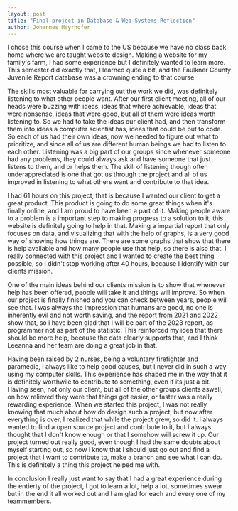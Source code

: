 ```yaml
---
layout: post
title: "Final project in Database & Web Systems Reflection"
author: Johannes Mayrhofer
---
```


I chose this course when I came to the US because we have no class back home where we are taught website design. Making a website for my family's farm, I had some experience but I definitely wanted to learn more. This semester did exactly that, I learned quite a bit, and the Faulkner County Juvenile Report database was a crowning ending to that course.

The skills most valuable for carrying out the work we did, was definitely listening to what other people want. After our first client meeting, all of our heads were buzzing with ideas, ideas that where achievable, ideas that were nonsense, ideas that were good, but all of them were ideas worth listening to. So we had to take the ideas our client had, and then transform them into ideas a computer scientist has, ideas that could be put to code. So each of us had their own ideas, now we needed to figure out what to prioritize, and since all of us are different human beings we had to listen to each other. Listening was a big part of our groups since whenever someone had any problems, they could always ask and have someone that just listens to them, and or helps them. The skill of listening though often underappreciated is one that got us through the project and all of us improved in listening to what others want and contribute to that idea.

I had 61 hours on this project, that is because I wanted our client to get a great product. This product is going to do some great things when it's finally online, and I am proud to have been a part of it. Making people aware to a problem is a important step to making progress to a solution to it, this website is definitely going to help in that. Making a impartial report that only focuses on data, and visualizing that with the help of graphs, is a very good way of showing how things are. There are some graphs that show that there is help available and how many people use that help, so there is also that. I really connected with this project and I wanted to create the best thing possible, so I didn't stop working after 40 hours, because I identify with our clients mission.

One of the main ideas behind our clients mission is to show that whenever help has been offered, people will take it and things will improve. So when our project is finally finished and you can check between years, people will see that. I was always the impression that humans are good, no one is inherently evil and not worth saving, and the report from 2021 and 2022 show that, so i have been glad that I will be part of the 2023 report, as programmer not as part of the statistic. This reinforced my idea that there should be more help, because the data clearly supports that, and I think Leeanna and her team are doing a great job in that.

Having been raised by 2 nurses, being a voluntary firefighter and paramedic, I always like to help good causes, but I never did in such a way using my computer skills. This experience has shaped me in the way that it is definitely worthwile to contribute to something, even if its just a bit. Having seen, not only our client, but all of the other groups clients aswell, on how relieved they were that things got easier, or faster was a really rewarding experience. When we started this project, I was not really knowing that much about how do design such a project, but now after everything is over, I realized that while the project grew, so did it. I always wanted to find a open source project and contribute to it, but I always thought that I don't know enough or that I somehow will screw it up. Our project turned out really good, even though I had the same doubts about myself starting out, so now I know that I should just go out and find a project that I want to contribute to, make a branch and see what I can do. This is definitely a thing this project helped me with.

In conclusion I really just want to say that I had a great experience during the entierty of the project, I got to learn a lot, help a lot, sometimes swear but in the end it all worked out and I am glad for each and every one of my teammembers.

<div style="clear:both;"></div>

